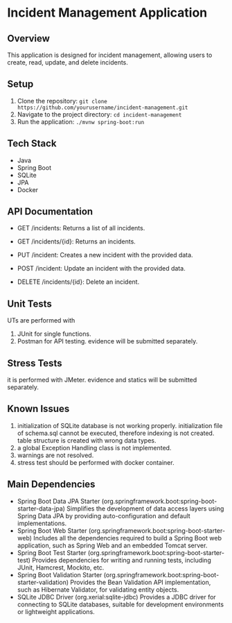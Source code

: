 # Incident Management Application

## Overview
This application is designed for incident management, allowing users to create, read, update, and delete incidents.

## Setup
1. Clone the repository: `git clone https://github.com/yourusername/incident-management.git`
2. Navigate to the project directory: `cd incident-management`
3. Run the application: `./mvnw spring-boot:run`

## Tech Stack
- Java
- Spring Boot
- SQLite
- JPA
- Docker

## API Documentation
-  GET /incidents: 
Returns a list of all incidents.

-  GET /incidents/{id}: 
Returns an incidents.

-  PUT /incident: 
Creates a new incident with the provided data.

-  POST /incident: 
Update an incident with the provided data.

-  DELETE /incidents/{id}: 
Delete an incident.


## Unit Tests
UTs are performed with 
1. JUnit for single functions.
2. Postman for API testing. evidence will be submitted separately.


## Stress Tests
it is performed with JMeter.
evidence and statics will be submitted separately.


## Known Issues
1. initialization of SQLite database is not working properly.
   initialization file of schema.sql cannot be executed, therefore indexing is not created. table structure is created with wrong data types.
2. a global Exception Handling class is not implemented.
3. warnings are not resolved.
4. stress test should be performed with docker container.


## Main Dependencies
-  Spring Boot Data JPA Starter (org.springframework.boot:spring-boot-starter-data-jpa)
Simplifies the development of data access layers using Spring Data JPA by providing auto-configuration and default implementations.
-  Spring Boot Web Starter (org.springframework.boot:spring-boot-starter-web)
Includes all the dependencies required to build a Spring Boot web application, such as Spring Web and an embedded Tomcat server.
-  Spring Boot Test Starter (org.springframework.boot:spring-boot-starter-test)
Provides dependencies for writing and running tests, including JUnit, Hamcrest, Mockito, etc.
-  Spring Boot Validation Starter (org.springframework.boot:spring-boot-starter-validation)
Provides the Bean Validation API implementation, such as Hibernate Validator, for validating entity objects.
-  SQLite JDBC Driver (org.xerial:sqlite-jdbc)
Provides a JDBC driver for connecting to SQLite databases, suitable for development environments or lightweight applications.

